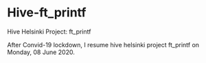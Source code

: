 # Hive-ft_printf
Hive Helsinki Project: ft_printf

After Convid-19 lockdown, I resume hive helsinki project ft_printf on Monday, 08 June 2020.
